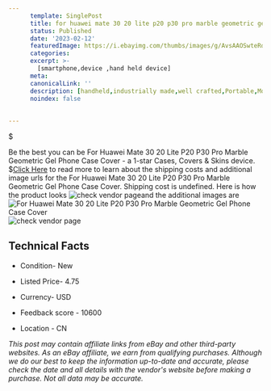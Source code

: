 ```yaml
---
      template: SinglePost
      title: for huawei mate 30 20 lite p20 p30 pro marble geometric gel phone case cover
      status: Published
      date: '2023-02-12'
      featuredImage: https://i.ebayimg.com/thumbs/images/g/AvsAAOSwteRdw97a/s-l225.jpg
      categories: 
      excerpt: >-
        [smartphone,device ,hand held device]
      meta:
      canonicalLink: ''
      description: [handheld,industrially made,well crafted,Portable,Mobile,Compact,Convenient,Lightweight,Maneuverable,Man-portable,Miniature,Carriable,Hand-held,Light,Holdable,Transportable,Mobile device,Pocket-sized,On-the-go,Wireless,Cordless,Compact size,Convenient size, smartphone,device ,hand held device]
      noindex: false
      
        
---
```

$

Be the best you can be For Huawei Mate 30 20 Lite P20 P30 Pro Marble Geometric Gel Phone Case Cover - a 1-star Cases, Covers & Skins device.
$[Click Here](https://www.ebay.com/itm/254413813951?hash=item3b3c3eb8bf%3Ag%3AAvsAAOSwteRdw97a&mkevt=1&mkcid=1&mkrid=711-53200-19255-0&campid=%253CePNCampaignId%253E&customid=%253CreferenceId%253E&toolid=10049) to read more to learn about the shipping costs and additional image urls for the For Huawei Mate 30 20 Lite P20 P30 Pro Marble Geometric Gel Phone Case Cover. Shipping cost is undefined. Here is how the product looks ![check vendor page](https://i.ebayimg.com/thumbs/images/g/AvsAAOSwteRdw97a/s-l225.jpg)and the additional images are![For Huawei Mate 30 20 Lite P20 P30 Pro Marble Geometric Gel Phone Case Cover](https://i.ebayimg.com/images/g/AvsAAOSwteRdw97a/s-l960.jpg)![check vendor page](https://origin-galleryplus.ebayimg.com/ws/web/254413813951_2_0_1/225x225.jpg,https://origin-galleryplus.ebayimg.com/ws/web/254413813951_3_0_1/225x225.jpg,https://origin-galleryplus.ebayimg.com/ws/web/254413813951_4_0_1/225x225.jpg,https://origin-galleryplus.ebayimg.com/ws/web/254413813951_5_0_1/225x225.jpg,https://origin-galleryplus.ebayimg.com/ws/web/254413813951_6_0_1/225x225.jpg,https://origin-galleryplus.ebayimg.com/ws/web/254413813951_7_0_1/225x225.jpg,https://origin-galleryplus.ebayimg.com/ws/web/254413813951_8_0_1/225x225.jpg,https://origin-galleryplus.ebayimg.com/ws/web/254413813951_9_0_1/225x225.jpg,https://origin-galleryplus.ebayimg.com/ws/web/254413813951_10_0_1/225x225.jpg,https://origin-galleryplus.ebayimg.com/ws/web/254413813951_11_0_1/225x225.jpg,https://origin-galleryplus.ebayimg.com/ws/web/254413813951_12_0_1/225x225.jpg)



 ## Technical Facts 



     
      

 - Condition- New 


      

 - Listed Price- 4.75 


      

 - Currency- USD 


      

 - Feedback score - 10600 


      

 - Location - CN 


      
      

 *_This post may contain affiliate links from eBay and other third-party websites. As an eBay affiliate, we earn from qualifying purchases. Although we do our best to keep the information up-to-date and accurate, please check the date and all details with the vendor's website before making a purchase. Not all data may be accurate._*






